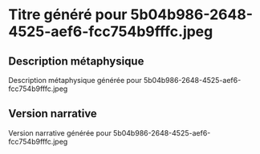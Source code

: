 # Titre généré pour 5b04b986-2648-4525-aef6-fcc754b9fffc.jpeg

## Description métaphysique
Description métaphysique générée pour 5b04b986-2648-4525-aef6-fcc754b9fffc.jpeg

## Version narrative
Version narrative générée pour 5b04b986-2648-4525-aef6-fcc754b9fffc.jpeg

